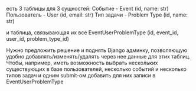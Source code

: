 есть 3 таблицы для 3 сущностей: 
Событие - Event (id, name: str)
Пользователь - User (id, email: str)
Тип задачи - Problem Type (id, name: str)

и таблица, связывающая их все
EventUserProblemType (id, event_id, user_id, problem_type_id)

Нужно предложить решение и поднять Django админку, позволяющую удобно добавлять/изменять/удалять через нее данные для этих таблиц.
Чтобы, например, иметь возможность выбрать нескольких существующих в базе пользователей, несколько событий и несколько типов задач и одним submit-ом добавить для них записи в EventUserProblemType